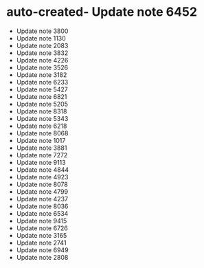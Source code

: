 # auto-created- Update note 6452
- Update note 3800
- Update note 1130
- Update note 2083
- Update note 3832
- Update note 4226
- Update note 3526
- Update note 3182
- Update note 6233
- Update note 5427
- Update note 6821
- Update note 5205
- Update note 8318
- Update note 5343
- Update note 6218
- Update note 8068
- Update note 1017
- Update note 3881
- Update note 7272
- Update note 9113
- Update note 4844
- Update note 4923
- Update note 8078
- Update note 4799
- Update note 4237
- Update note 8036
- Update note 6534
- Update note 9415
- Update note 6726
- Update note 3165
- Update note 2741
- Update note 6949
- Update note 2808
